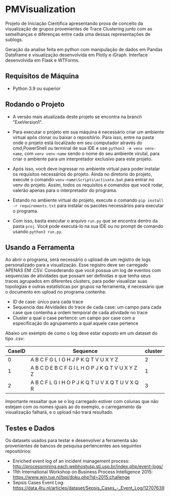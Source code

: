 # PMVisualization

Projeto de Iniciação Cientifica apresentando prova de conceito da visualização de grupos provenientes de Trace Clustering junto com as semelhanças e diferenças entre cada uma dessas representações de sublogs.

Geração da analise feita em python com manipulação de dados em Pandas Dataframe e visualização desenvolvida em Plotly e iGraph. Interface desenvolvida em Flask e WTForms.

## Requisitos de Máquina
* Python 3.9 ou superior

## Rodando o Projeto
* A versão mais atualizada deste projeto se encontra na branch "ExeVersion1".
* Para executar o projeto em sua máquina é necessário criar um ambiente virtual após clonar ou baixar o repositório. Para isso, entre na pasta onde o projeto está localizado em seu computador através do cmd,PowerShell ou terminal de sua IDE e use ```python3 -m venv venv-name```, com ```venv venv-name``` sendo o nome do seu ambiente virutal, para criar o ambiente para um interpretador exclusivo para este projeto.
* Após isso, você deve ingressar no ambiente virtual para poder instalar os requisitos necessários do projeto. Ainda no diretorio do projeto, execute o comando ```venv-name\Scripts\activate.bat``` para entrar no venv do projeto. Assim, todos os requisitos e comandos que você rodar, valerão apenas para o interpretador do programa.

* Estando no ambiente virtual do projeto, execute o comando ```pip install -r requirements.txt``` para instalar os pacotes necessários para executar o programa.

* Com isso, basta executar o arquivo ```run.py``` que se encontra dentro da pasta ```proj```. Você pode executá-lo na sua IDE ou no prompt de comando usando ```python3 run.py```.

## Usando a Ferramenta
Ao abrir o programa, será necessário o upload de um registro de logs personalizado para a visualização. Esse registro deve ser carregado APENAS EM .CSV.
Considerando que você possua um log de eventos com sequencias de atividades que possam ser definidas e que tenha seus traces agrupados em diferentes clusters, para poder visualizar suas topologias e outras estatísticas por grupos na ferramenta, é necessário que o documento em upload no programa contenha: 
* ID de case: único para cada trace
* Sequencia das Atividades do trace de cada case: um campo para cada case que contenha a ordem temporal de cada atividade no trace
* Cluster a qual o case pertence: um campo por case com a especificação do agrupamento a qual aquele case pertence

Abaixo um exemplo de como o log deve estar exposto em um dataset do tipo .csv:

| CaseID | Sequence                                        | cluster |
|--------|-------------------------------------------------|---------|
| 0      | A B C F G L I O H J P K Q T V U X Y Z           | 2       |
| 1      | A B C D E B C F G I L H O P J K Q T V U X Y Z Z | 1       |
| 2      | A B C F L G I H O P J K Q T U V X Q T U V X Q R | 3       |

Importante ressaltar que se o log carregado estiver com colunas que não estejam com os nomes iguais ao do exemplo, o carregamento da visualização falhará, e o upload não trará resultado.

## Testes e Dados
Os datasets usados para testar e desenvolver a ferramenta são provenientes de bancos de pesquisa pertencentes aos seguintes repositórios:
* Enriched event log of an incident management process: http://processmining.each.webhostusp.sti.usp.br/index.php/event-logs/
* 11th International Workshop on Business Process Intelligence 2015: https://www.win.tue.nl/bpi/doku.php?id=2015:challenge
* Sepsis Cases Event Log: https://data.4tu.nl/articles/dataset/Sepsis_Cases_-_Event_Log/12707639
